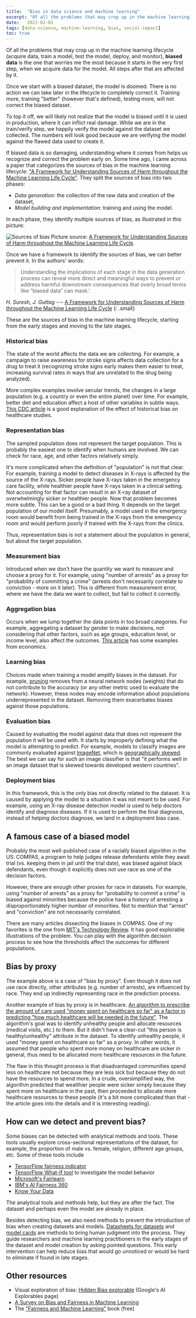 ```yaml
---
title:  "Bias in data science and machine learning"
excerpt: "Of all the problems that may crop up in the machine learning lifecycle (acquire data, train a model, test the model, deploy, and monitor), biased data is the one that worries me the most because it starts in the very first step, when we acquire data for the model. All steps after that are affected by it."
date:   2021-02-01
tags: [data-science, machine-learning, bias, social-impact]
toc: true
---
```


Of all the problems that may crop up in the machine learning lifecycle (acquire data, train a model, test the model, deploy, and monitor), **biased data** is the one that worries me the most because it starts in the very first step, when we acquire data for the model. All steps after that are affected by it.

Once we start with a biased dataset, the model is doomed. There is no action we can take later in the lifecycle to completely correct it. Training more, training "better" (however that's defined), testing more, will not correct the biased dataset.

To top it off, we will likely not realize that the model is biased until it is used in production, where it can inflict real damage. While we are in the train/verify step, we happily verify the model against the dataset we collected. The numbers will look good because we are verifying the model against the flawed data used to create it.

<!--more-->

If biased data is so damaging, understanding where it comes from helps us recognize and correct the problem early on. Some time ago, I came across a paper that categorizes the sources of bias in the machine learning lifecycle: ["A Framework for Understanding Sources of Harm throughout the Machine Learning Life Cycle"](https://arxiv.org/abs/1901.10002). They split the sources of bias into two phases:

- _Data generation_: the collection of the raw data and creation of the dataset,
- _Model building and implementation_: training and using the model.

In each phase, they identify multiple sources of bias, as illustrated in this picture:

![Sources of bias](/images/2021-02-01/sources-of-bias.png)
Picture source: [A Framework for Understanding Sources of Harm throughout the Machine Learning Life Cycle](https://arxiv.org/abs/1901.10002).

Once we have a framework to identify the sources of bias, we can better prevent it. In the authors' words:

> Understanding the implications of each stage in the data generation process can reveal more direct and meaningful ways to prevent or address harmful downstream consequences that overly broad terms like “biased data” can mask.'

<cite>H. Suresh, J. Guttag</cite> --- [A Framework for Understanding Sources of Harm throughout the Machine Learning Life Cycle](https://arxiv.org/abs/1901.10002)
{: .small}

These are the sources of bias in the machine learning lifecycle, starting from the early stages and moving to the late stages.

### Historical bias

The state of the world affects the data we are collecting. For example, a campaign to raise awareness for stroke signs affects data collection for a drug to treat it (recognizing stroke signs early makes them easier to treat, increasing survival rates in ways that are unrelated to the drug being analyzed).

More complex examples involve secular trends, the changes in a large population (e.g. a country or even the entire planet) over time. For example, better diet and education affect a host of other variables in subtle ways. [This CDC article](https://www.cdc.gov/pcd/issues/2016/16_0133.htm) is a good explanation of the effect of historical bias on healthcare studies.

### Representation bias

The sampled population does not represent the target population. This is probably the easiest one to identify when humans are involved. We can check for race, age, and other factors relatively simply.

It's more complicated when the definition of "population" is not that clear. For example, training a model to detect diseases in X-rays is affected by the source of the X-rays. Sicker people have X-rays taken in the emergency care facility, while healthier people have X-rays taken in a clinical setting. Not accounting for that factor can result in an X-ray dataset of overwhelmingly sicker or healthier people. Now that problem becomes more subtle. This can be a good or a bad thing. It depends on the target population of our model itself. Presumably, a model used in the emergency room would benefit from being trained in the X-rays from the emergency room and would perform poorly if trained with the X-rays from the clinics.

Thus, representation bias is not a statement about the population in general, but about the target population.

### Measurement bias

 Introduced when we don't have the quantity we want to measure and choose a proxy for it. For example, using "number of arrests" as a proxy for "probability of committing a crime" (arrests don't necessarily correlate to conviction - more on it later). This is different from measurement error, where we have the data we want to collect, but fail to collect it correctly.

### Aggregation bias

Occurs when we lump together the data points in too broad categories. For example, aggregating a dataset by gender to make decisions, not considering that other factors, such as age groups, education level, or income level, also affect the outcomes. [This article](https://www.economy.com/home/products/samples/2016-02-15-Balancing-Biases-in-Consumer-Credit-Loss-Estimation-Models.pdf) has some examples from economics.

### Learning bias

Choices made when training a model amplify biases in the dataset. For example, [pruning](https://arxiv.org/abs/2003.03033) removes from a neural network nodes (weights) that do not contribute to the accuracy (or any other metric used to evaluate the network). However, these nodes may encode information about populations underrepresented in the dataset. Removing them exacerbates biases against those populations.

### Evaluation bias

Caused by evaluating the model against data that does not represent the population it will be used with. It starts by improperly defining what the model is attempting to predict. For example, models to classify images are commonly evaluated against [ImageNet](https://image-net.org/), which is [geographically skewed](https://storage.googleapis.com/pub-tools-public-publication-data/pdf/210f9d77c87f8cc471790358f69b4970a8e767ef.pdf). The best we can say for such an image classifier is that "it performs well in an image dataset that is skewed towards developed western countries".

### Deployment bias

In this framework, this is the only bias not directly related to the dataset. It is caused by applying the model to a situation it was not meant to be used. For example, using an X-ray disease detection model is used to help doctors identify and diagnose diseases. If it is used to perform the final diagnosis, instead of helping doctors diagnose, we land in a deployment bias case.

## A famous case of a biased model

Probably the most well-published case of a racially biased algorithm in the US: COMPAS, a program to help judges release defendants while they await trial (vs. keeping them in jail until the trial date), was biased against black defendants, even though it explicitly does not use race as one of the decision factors.

However, there are enough other proxies for race in datasets. For example, using "number of arrests" as a proxy for "probability to commit a crime" is biased against minorities because the police have a history of arresting a disproportionately higher number of minorities. Not to mention that "arrest" and "conviction" are not necessarily correlated.

There are many articles dissecting the biases in COMPAS. One of my favorites is the one from [MIT's Technology Review](https://www.technologyreview.com/2019/10/17/75285/ai-fairer-than-judge-criminal-risk-assessment-algorithm/). It has good explorable illustrations of the problem. You can play with the algorithm decision process to see how the thresholds affect the outcomes for different populations.

## Bias by proxy

The example above is a case of "bias by proxy". Even though it does not use race directly, other attributes (e.g. number of arrests), are influenced by race. They end up indirectly representing race in the prediction process.

Another example of bias by proxy is in healthcare. [An algorithm to prescribe the amount of care used "money spent on healthcare so far" as a factor in predicting "how much healthcare will be needed in the future"](https://www.science.org/doi/10.1126/science.aax2342). The algorithm's goal was to identify unhealthy people and allocate resources (medical visits, etc.) to them. But it didn't have a clear-cut "this person is healthy/unhealthy" attribute in the dataset. To identify unhealthy people, it used "money spent on healthcare so far" as a proxy. In other words, it assumed that people who spent more money on healthcare are sicker in general, thus need to be allocated more healthcare resources in the future.

The flaw in this thought process is that disadvantaged communities spend less on healthcare not because they are less sick but because they do not have the resources to spend more. In a crude, oversimplified way, the algorithm predicted that wealthier people were sicker simply because they spent more on healthcare in the past, then proceeded to allocate more healthcare resources to these people (it's a bit more complicated than that - the article goes into the details and it is interesting reading).

## How can we detect and prevent bias?

Some biases can be detected with analytical methods and tools. These tools usually explore cross-sectional representations of the dataset, for example, the proportion of male vs. female, religion, different age groups, etc. Some of these tools include

- [TensorFlow fairness indicator](https://github.com/tensorflow/fairness-indicators)
- [TensorFlow What-If tool](https://pair-code.github.io/what-if-tool/) to investigate the model behavior
- [Microsoft's Fairlearn](https://www.microsoft.com/en-us/research/publication/fairlearn-a-toolkit-for-assessing-and-improving-fairness-in-ai/)
- [IBM's AI Fairness 360](https://aif360.mybluemix.net/)
- [Know Your Data](https://knowyourdata.withgoogle.com/)

The analytical tools and methods help, but they are after the fact. The dataset and perhaps even the model are already in place.

Besides detecting bias, we also need methods to prevent the introduction of bias when creating datasets and models. [Datasheets for datasets](https://arxiv.org/abs/1803.09010) and [model cards](https://arxiv.org/abs/1810.03993) are methods to bring human judgment into the process. They guide researchers and machine learning practitioners in the early stages of the dataset and model creation by asking pointed questions. This early intervention can help reduce bias that would go unnoticed or would be hard to eliminate if found in late stages.

## Other resources

- Visual exploration of bias: [Hidden Bias explorable](https://pair.withgoogle.com/explorables/hidden-bias/) (Google's AI Explorables page)
- [A Survey on Bias and Fairness in Machine Learning](https://arxiv.org/pdf/1908.09635.pdf)
- The ["Fairness and Machine Learning"](https://fairmlbook.org/) book (free)
